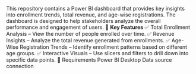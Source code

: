 This repository contains a Power BI dashboard that provides key insights into enrollment trends, total revenue, and age-wise registrations. The dashboard is designed to help stakeholders analyze the overall performance and engagement of users.
      📌 **Key Features**
✅ Total Enrollment Analysis – View the number of people enrolled over time.
✅ Revenue Insights – Analyze the total revenue generated from enrollments.
✅ Age-Wise Registration Trends – Identify enrollment patterns based on different age groups.
✅ Interactive Visuals – Use slicers and filters to drill down into specific data points.
      🔧 Requirements
Power BI Desktop 
Data source connection 
